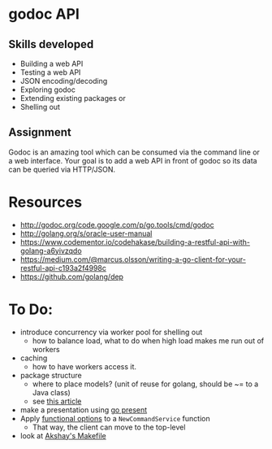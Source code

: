 # godoc API

## Skills developed

* Building a web API
* Testing a web API
* JSON encoding/decoding
* Exploring godoc
* Extending existing packages or
* Shelling out

## Assignment

Godoc is an amazing tool which can be consumed via the command line or
a web interface. Your goal is to add a web API in front of godoc so its data can be
queried via HTTP/JSON.


# Resources

* http://godoc.org/code.google.com/p/go.tools/cmd/godoc
* http://golang.org/s/oracle-user-manual
* https://www.codementor.io/codehakase/building-a-restful-api-with-golang-a6yivzqdo
* https://medium.com/@marcus.olsson/writing-a-go-client-for-your-restful-api-c193a2f4998c
* https://github.com/golang/dep

# To Do:
* introduce concurrency via worker pool for shelling out
  * how to balance load, what to do when high load makes me run out of workers
* caching
  * how to have workers access it.
* package structure
  * where to place models? (unit of reuse for golang, should be ~= to a Java class)
  * see [this article](https://medium.com/@benbjohnson/standard-package-layout-7cdbc8391fc1)
* make a presentation using [go present](https://godoc.org/golang.org/x/tools/present)
* Apply [functional options](https://dave.cheney.net/2014/10/17/functional-options-for-friendly-apis) to a `NewCommandService` function
  * That way, the client can move to the top-level
* look at [Akshay's Makefile](https://github.com/akshayjshah/dotfiles/blob/master/Makefile#L8)

